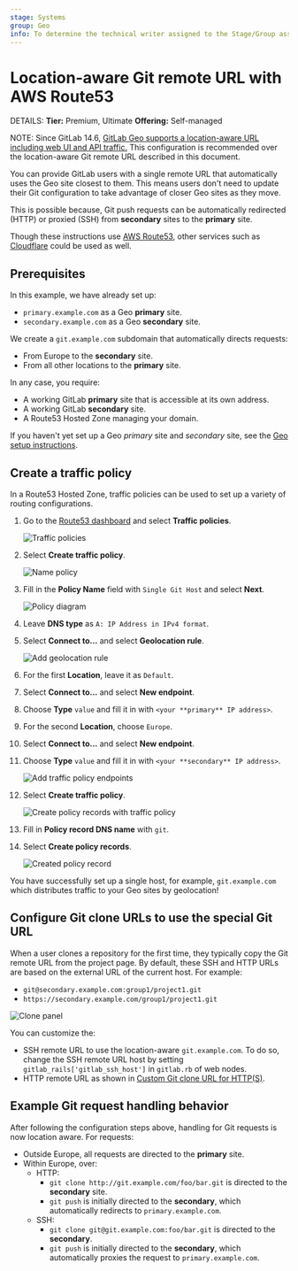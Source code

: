 ```yaml
---
stage: Systems
group: Geo
info: To determine the technical writer assigned to the Stage/Group associated with this page, see https://handbook.gitlab.com/handbook/product/ux/technical-writing/#assignments
---
```


# Location-aware Git remote URL with AWS Route53

DETAILS:
**Tier:** Premium, Ultimate
**Offering:** Self-managed

NOTE:
Since GitLab 14.6,
[GitLab Geo supports a location-aware URL including web UI and API traffic.](../secondary_proxy/location_aware_external_url.md)
This configuration is recommended over the location-aware Git remote URL
described in this document.

You can provide GitLab users with a single remote URL that automatically uses
the Geo site closest to them. This means users don't need to update their Git
configuration to take advantage of closer Geo sites as they move.

This is possible because, Git push requests can be automatically redirected
(HTTP) or proxied (SSH) from **secondary** sites to the **primary** site.

Though these instructions use [AWS Route53](https://aws.amazon.com/route53/),
other services such as [Cloudflare](https://www.cloudflare.com/) could be used
as well.

## Prerequisites

In this example, we have already set up:

- `primary.example.com` as a Geo **primary** site.
- `secondary.example.com` as a Geo **secondary** site.

We create a `git.example.com` subdomain that automatically directs
requests:

- From Europe to the **secondary** site.
- From all other locations to the **primary** site.

In any case, you require:

- A working GitLab **primary** site that is accessible at its own address.
- A working GitLab **secondary** site.
- A Route53 Hosted Zone managing your domain.

If you haven't yet set up a Geo _primary_ site and _secondary_ site, see the
[Geo setup instructions](../index.md#setup-instructions).

## Create a traffic policy

In a Route53 Hosted Zone, traffic policies can be used to set up a variety of
routing configurations.

1. Go to the
   [Route53 dashboard](https://console.aws.amazon.com/route53/home) and select
   **Traffic policies**.

   ![Traffic policies](img/single_git_traffic_policies.png)

1. Select **Create traffic policy**.

   ![Name policy](img/single_git_name_policy.png)

1. Fill in the **Policy Name** field with `Single Git Host` and select **Next**.

   ![Policy diagram](img/single_git_policy_diagram.png)

1. Leave **DNS type** as `A: IP Address in IPv4 format`.
1. Select **Connect to...** and select **Geolocation rule**.

   ![Add geolocation rule](img/single_git_add_geolocation_rule.png)

1. For the first **Location**, leave it as `Default`.
1. Select **Connect to...** and select **New endpoint**.
1. Choose **Type** `value` and fill it in with `<your **primary** IP address>`.
1. For the second **Location**, choose `Europe`.
1. Select **Connect to...** and select **New endpoint**.
1. Choose **Type** `value` and fill it in with `<your **secondary** IP address>`.

   ![Add traffic policy endpoints](img/single_git_add_traffic_policy_endpoints.png)

1. Select **Create traffic policy**.

   ![Create policy records with traffic policy](img/single_git_create_policy_records_with_traffic_policy.png)

1. Fill in **Policy record DNS name** with `git`.
1. Select **Create policy records**.

   ![Created policy record](img/single_git_created_policy_record.png)

You have successfully set up a single host, for example, `git.example.com` which
distributes traffic to your Geo sites by geolocation!

## Configure Git clone URLs to use the special Git URL

When a user clones a repository for the first time, they typically copy the Git
remote URL from the project page. By default, these SSH and HTTP URLs are based
on the external URL of the current host. For example:

- `git@secondary.example.com:group1/project1.git`
- `https://secondary.example.com/group1/project1.git`

![Clone panel](img/single_git_clone_panel.png)

You can customize the:

- SSH remote URL to use the location-aware `git.example.com`. To do so, change the SSH remote URL
  host by setting `gitlab_rails['gitlab_ssh_host']` in `gitlab.rb` of web nodes.
- HTTP remote URL as shown in
  [Custom Git clone URL for HTTP(S)](../../settings/visibility_and_access_controls.md#customize-git-clone-url-for-https).

## Example Git request handling behavior

After following the configuration steps above, handling for Git requests is now location aware.
For requests:

- Outside Europe, all requests are directed to the **primary** site.
- Within Europe, over:
  - HTTP:
    - `git clone http://git.example.com/foo/bar.git` is directed to the **secondary** site.
    - `git push` is initially directed to the **secondary**, which automatically
      redirects to `primary.example.com`.
  - SSH:
    - `git clone git@git.example.com:foo/bar.git` is directed to the **secondary**.
    - `git push` is initially directed to the **secondary**, which automatically
       proxies the request to `primary.example.com`.
